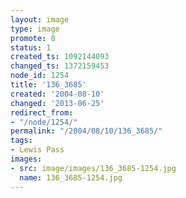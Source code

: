 ```yaml
---
layout: image
type: image
promote: 0
status: 1
created_ts: 1092144093
changed_ts: 1372159453
node_id: 1254
title: '136_3685'
created: '2004-08-10'
changed: '2013-06-25'
redirect_from:
- "/node/1254/"
permalink: "/2004/08/10/136_3685/"
tags:
- Lewis Pass
images:
- src: image/images/136_3685-1254.jpg
  name: 136_3685-1254.jpg
---
```



